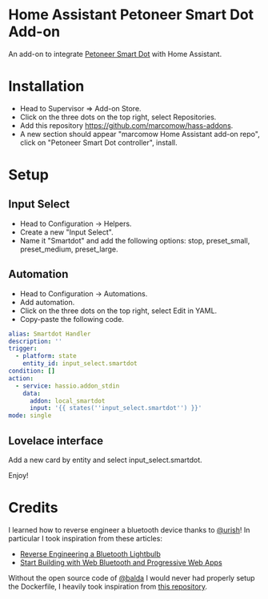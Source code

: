 # Home Assistant Petoneer Smart Dot Add-on

An add-on to integrate [Petoneer Smart Dot](https://www.petoneer.com/playdot) with Home Assistant.

# Installation
- Head to Supervisor => Add-on Store.
- Click on the three dots on the top right, select Repositories.
- Add this repository https://github.com/marcomow/hass-addons.
- A new section should appear "marcomow Home Assistant add-on repo", click on "Petoneer Smart Dot controller", install.

# Setup
## Input Select
- Head to Configuration -> Helpers.
- Create a new "Input Select".
- Name it "Smartdot" and add the following options: stop, preset_small, preset_medium, preset_large. 
## Automation
- Head to Configuration -> Automations.
- Add automation.
- Click on the three dots on the top right, select Edit in YAML.
- Copy-paste the following code.
``` yaml
alias: Smartdot Handler
description: ''
trigger:
  - platform: state
    entity_id: input_select.smartdot
condition: []
action:
  - service: hassio.addon_stdin
    data:
      addon: local_smartdot
      input: '{{ states(''input_select.smartdot'') }}'
mode: single
```
## Lovelace interface
Add a new card by entity and select input_select.smartdot.

Enjoy!

# Credits
I learned how to reverse engineer a bluetooth device thanks to [@urish](https://github.com/urish)! 
In particular I took inspiration from these articles:
- [Reverse Engineering a Bluetooth Lightbulb](https://urish.medium.com/reverse-engineering-a-bluetooth-lightbulb-56580fcb7546)
- [Start Building with Web Bluetooth and Progressive Web Apps](https://urish.medium.com/start-building-with-web-bluetooth-and-progressive-web-apps-6534835959a6)

Without the open source code of [@balda](https://github.com/balda) I would never had properly setup the Dockerfile, I heavily took inspiration from [this repository](https://github.com/balda/ruuvitag-discovery).
